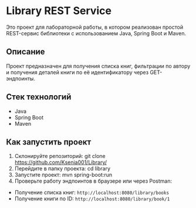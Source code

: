 # Library REST Service

Это проект для лабораторной работы, в котором реализован простой REST-сервис библиотеки с использованием Java, Spring Boot и Maven.

## Описание
Проект предназначен для получения списка книг, фильтрации по автору и получения деталей книги по её идентификатору через GET-эндпоинты.

## Стек технологий
- Java
- Spring Boot
- Maven

## Как запустить проект
1. Склонируйте репозиторий: git clone https://github.com/Ksenia001/Library/
2. Перейдите в папку проекта:
   cd library
3. Запустите проект: mvn spring-boot:run
4. Проверьте работу эндпоинтов в браузере или через Postman:
- Получение списка книг: `http://localhost:8080/library/books`
- Получение книги по ID: `http://localhost:8080/library/book/1`
